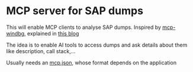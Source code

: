 # MCP server for SAP dumps

This will enable MCP clients to analyse SAP dumps.
Inspired by [mcp-windbg](https://github.com/svnscha/mcp-windbg), explained in [this blog](https://svnscha.de/posts/ai-meets-windbg/)

The idea is to enable AI tools to access dumps and ask details about them like description, call stack,...

Usually needs an [mcp.json](.vscode/mcp.json), whose format depends on the application